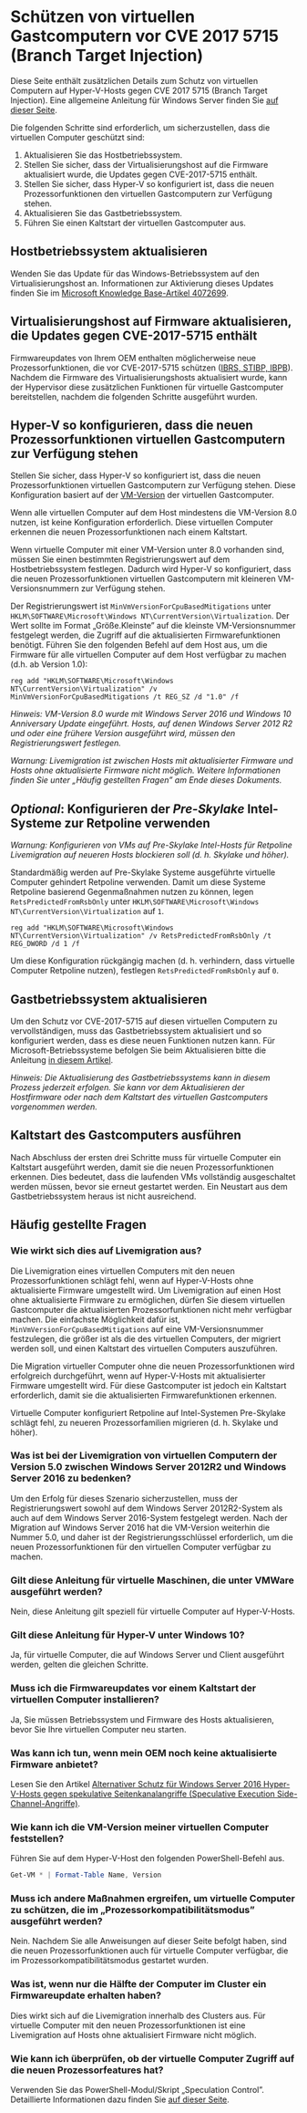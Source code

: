 # <a name="protecting-guest-virtual-machines-from-cve-2017-5715-branch-target-injection"></a>Schützen von virtuellen Gastcomputern vor CVE 2017 5715 (Branch Target Injection)

Diese Seite enthält zusätzlichen Details zum Schutz von virtuellen Computern auf Hyper-V-Hosts gegen CVE 2017 5715 (Branch Target Injection).  Eine allgemeine Anleitung für Windows Server finden Sie [auf dieser Seite](https://support.microsoft.com/help/4072698/windows-server-guidance-to-protect-against-the-speculative-execution).

Die folgenden Schritte sind erforderlich, um sicherzustellen, dass die virtuellen Computer geschützt sind:

1. Aktualisieren Sie das Hostbetriebssystem.
2. Stellen Sie sicher, dass der Virtualisierungshost auf die Firmware aktualisiert wurde, die Updates gegen CVE-2017-5715 enthält.
3. Stellen Sie sicher, dass Hyper-V so konfiguriert ist, dass die neuen Prozessorfunktionen den virtuellen Gastcomputern zur Verfügung stehen.
4. Aktualisieren Sie das Gastbetriebssystem. 
5. Führen Sie einen Kaltstart der virtuellen Gastcomputer aus.

## <a name="update-the-host-operating-system"></a>Hostbetriebssystem aktualisieren

Wenden Sie das Update für das Windows-Betriebssystem auf den Virtualisierungshost an. Informationen zur Aktivierung dieses Updates finden Sie im [Microsoft Knowledge Base-Artikel 4072699](https://support.microsoft.com/help/4072699).

## <a name="ensure-the-virtualization-host-has-been-updated-to-firmware-which-contains-updates-for-cve-2017-5715"></a>Virtualisierungshost auf Firmware aktualisieren, die Updates gegen CVE-2017-5715 enthält

Firmwareupdates von Ihrem OEM enthalten möglicherweise neue Prozessorfunktionen, die vor CVE-2017-5715 schützen ([IBRS, STIBP, IBPB](https://newsroom.intel.com/wp-content/uploads/sites/11/2018/01/Intel-Analysis-of-Speculative-Execution-Side-Channels.pdf)).  Nachdem die Firmware des Virtualisierungshosts aktualisiert wurde, kann der Hypervisor diese zusätzlichen Funktionen für virtuelle Gastcomputer bereitstellen, nachdem die folgenden Schritte ausgeführt wurden.

## <a name="ensure-hyper-v-is-configured-to-expose-new-processor-capabilities-to-guest-virtual-machines"></a>Hyper-V so konfigurieren, dass die neuen Prozessorfunktionen virtuellen Gastcomputern zur Verfügung stehen

Stellen Sie sicher, dass Hyper-V so konfiguriert ist, dass die neuen Prozessorfunktionen virtuellen Gastcomputern zur Verfügung stehen.  Diese Konfiguration basiert auf der [VM-Version](https://docs.microsoft.com/windows-server/virtualization/hyper-v/deploy/upgrade-virtual-machine-version-in-hyper-v-on-windows-or-windows-server) der virtuellen Gastcomputer. 

Wenn alle virtuellen Computer auf dem Host mindestens die VM-Version 8.0 nutzen, ist keine Konfiguration erforderlich.  Diese virtuellen Computer erkennen die neuen Prozessorfunktionen nach einem Kaltstart.

Wenn virtuelle Computer mit einer VM-Version unter 8.0 vorhanden sind, müssen Sie einen bestimmten Registrierungswert auf dem Hostbetriebssystem festlegen.  Dadurch wird Hyper-V so konfiguriert, dass die neuen Prozessorfunktionen virtuellen Gastcomputern mit kleineren VM-Versionsnummern zur Verfügung stehen.

Der Registrierungswert ist `MinVmVersionForCpuBasedMitigations` unter `HKLM\SOFTWARE\Microsoft\Windows NT\CurrentVersion\Virtualization`.  Der Wert sollte im Format „Größe.Kleinste” auf die kleinste VM-Versionsnummer festgelegt werden, die Zugriff auf die aktualisierten Firmwarefunktionen benötigt.  Führen Sie den folgenden Befehl auf dem Host aus, um die Firmware für alle virtuellen Computer auf dem Host verfügbar zu machen (d.h. ab Version 1.0): 

```
reg add "HKLM\SOFTWARE\Microsoft\Windows NT\CurrentVersion\Virtualization" /v MinVmVersionForCpuBasedMitigations /t REG_SZ /d "1.0" /f
```
*Hinweis: VM-Version 8.0 wurde mit Windows Server 2016 und Windows 10 Anniversary Update eingeführt.  Hosts, auf denen Windows Server 2012 R2 und oder eine frühere Version ausgeführt wird, müssen den Registrierungswert festlegen.*

*Warnung: Livemigration ist zwischen Hosts mit aktualisierter Firmware und Hosts ohne aktualisierte Firmware nicht möglich.  Weitere Informationen finden Sie unter „Häufig gestellten Fragen” am Ende dieses Dokuments.*

## <a name="optional-configure-pre-skylake-intel-systems-to-use-retpoline"></a>*Optional*: Konfigurieren der _Pre-Skylake_ Intel-Systeme zur Retpoline verwenden

*Warnung: Konfigurieren von VMs auf Pre-Skylake Intel-Hosts für Retpoline Livemigration auf neueren Hosts blockieren soll (d. h. Skylake und höher).*

Standardmäßig werden auf Pre-Skylake Systeme ausgeführte virtuelle Computer gehindert Retpoline verwenden.  Damit um diese Systeme Retpoline basierend Gegenmaßnahmen nutzen zu können, legen `RetsPredictedFromRsbOnly` unter `HKLM\SOFTWARE\Microsoft\Windows NT\CurrentVersion\Virtualization` auf `1`. 

```
reg add "HKLM\SOFTWARE\Microsoft\Windows NT\CurrentVersion\Virtualization" /v RetsPredictedFromRsbOnly /t REG_DWORD /d 1 /f
```

Um diese Konfiguration rückgängig machen (d. h. verhindern, dass virtuelle Computer Retpoline nutzen), festlegen `RetsPredictedFromRsbOnly` auf `0`.

## <a name="update-the-guest-operating-system"></a>Gastbetriebssystem aktualisieren

Um den Schutz vor CVE-2017-5715 auf diesen virtuellen Computern zu vervollständigen, muss das Gastbetriebssystem aktualisiert und so konfiguriert werden, dass es diese neuen Funktionen nutzen kann.  Für Microsoft-Betriebssysteme befolgen Sie beim Aktualisieren bitte die Anleitung [in diesem Artikel](https://support.microsoft.com/help/4072698/windows-server-guidance-to-protect-against-the-speculative-execution).

*Hinweis: Die Aktualisierung des Gastbetriebssystems kann in diesem Prozess jederzeit erfolgen.  Sie kann vor dem Aktualisieren der Hostfirmware oder nach dem Kaltstart des virtuellen Gastcomputers vorgenommen werden.*

## <a name="perform-a-cold-boot-of-the-guest"></a>Kaltstart des Gastcomputers ausführen

Nach Abschluss der ersten drei Schritte muss für virtuelle Computer ein Kaltstart ausgeführt werden, damit sie die neuen Prozessorfunktionen erkennen.  Dies bedeutet, dass die laufenden VMs vollständig ausgeschaltet werden müssen, bevor sie erneut gestartet werden.  Ein Neustart aus dem Gastbetriebssystem heraus ist nicht ausreichend.

## <a name="frequently-asked-questions"></a>Häufig gestellte Fragen

### <a name="how-does-this-impact-live-migration"></a>Wie wirkt sich dies auf Livemigration aus?

Die Livemigration eines virtuellen Computers mit den neuen Prozessorfunktionen schlägt fehl, wenn auf Hyper-V-Hosts ohne aktualisierte Firmware umgestellt wird.  Um Livemigration auf einen Host ohne aktualisierte Firmware zu ermöglichen, dürfen Sie diesem virtuellen Gastcomputer die aktualisierten Prozessorfunktionen nicht mehr verfügbar machen.  Die einfachste Möglichkeit dafür ist, `MinVmVersionForCpuBasedMitigations` auf eine VM-Versionsnummer festzulegen, die größer ist als die des virtuellen Computers, der migriert werden soll, und einen Kaltstart des virtuellen Computers auszuführen.

Die Migration virtueller Computer ohne die neuen Prozessorfunktionen wird erfolgreich durchgeführt, wenn auf Hyper-V-Hosts mit aktualisierter Firmware umgestellt wird.  Für diese Gastcomputer ist jedoch ein Kaltstart erforderlich, damit sie die aktualisierten Firmwarefunktionen erkennen.

Virtuelle Computer konfiguriert Retpoline auf Intel-Systemen Pre-Skylake schlägt fehl, zu neueren Prozessorfamilien migrieren (d. h. Skylake und höher).

### <a name="what-about-live-migration-of-version-50-virtual-machines-between-windows-server-2012r2-and-windows-server-2016"></a>Was ist bei der Livemigration von virtuellen Computern der Version 5.0 zwischen Windows Server 2012R2 und Windows Server 2016 zu bedenken?
Um den Erfolg für dieses Szenario sicherzustellen, muss der Registrierungswert sowohl auf dem Windows Server 2012R2-System als auch auf dem Windows Server 2016-System festgelegt werden.  Nach der Migration auf Windows Server 2016 hat die VM-Version weiterhin die Nummer 5.0, und daher ist der Registrierungsschlüssel erforderlich, um die neuen Prozessorfunktionen für den virtuellen Computer verfügbar zu machen.  

### <a name="does-this-guidance-apply-to-virtual-machines-running-on-vmware"></a>Gilt diese Anleitung für virtuelle Maschinen, die unter VMWare ausgeführt werden?
Nein, diese Anleitung gilt speziell für virtuelle Computer auf Hyper-V-Hosts.

### <a name="does-this-guidance-apply-to-hyper-v-on-windows-10"></a>Gilt diese Anleitung für Hyper-V unter Windows 10?
Ja, für virtuelle Computer, die auf Windows Server und Client ausgeführt werden, gelten die gleichen Schritte.

### <a name="do-i-need-to-install-the-firmware-updates-before-performing-a-cold-boot-of-the-virtual-machines"></a>Muss ich die Firmwareupdates vor einem Kaltstart der virtuellen Computer installieren?
Ja, Sie müssen Betriebssystem und Firmware des Hosts aktualisieren, bevor Sie Ihre virtuellen Computer neu starten.

### <a name="what-can-i-do-if-my-oem-does-not-yet-provide-an-updated-firmware"></a>Was kann ich tun, wenn mein OEM noch keine aktualisierte Firmware anbietet?
Lesen Sie den Artikel [Alternativer Schutz für Windows Server 2016 Hyper-V-Hosts gegen spekulative Seitenkanalangriffe (Speculative Execution Side-Channel-Angriffe)](https://docs.microsoft.com/virtualization/hyper-v-on-windows/CVE-2017-5715-and-hyper-v-hosts).

### <a name="how-do-i-check-the-vm-version-for-my-virtual-machines"></a>Wie kann ich die VM-Version meiner virtuellen Computer feststellen?
Führen Sie auf dem Hyper-V-Host den folgenden PowerShell-Befehl aus.
``` PowerShell
Get-VM * | Format-Table Name, Version  
```

### <a name="do-i-need-to-do-something-different-to-protect-virtual-machines-running-under-processor-compatibility-mode"></a>Muss ich andere Maßnahmen ergreifen, um virtuelle Computer zu schützen, die im „Prozessorkompatibilitätsmodus” ausgeführt werden?
Nein.  Nachdem Sie alle Anweisungen auf dieser Seite befolgt haben, sind die neuen Prozessorfunktionen auch für virtuelle Computer verfügbar, die im Prozessorkompatibilitätsmodus gestartet wurden.

### <a name="what-if-only-half-of-the-machines-in-my-cluster-have-received-a-firmware-update"></a>Was ist, wenn nur die Hälfte der Computer im Cluster ein Firmwareupdate erhalten haben?
Dies wirkt sich auf die Livemigration innerhalb des Clusters aus.  Für virtuelle Computer mit den neuen Prozessorfunktionen ist eine Livemigration auf Hosts ohne aktualisiert Firmware nicht möglich.  

### <a name="how-can-i-validate-that-the-guest-virtual-machine-has-access-to-the-new-processor-features"></a>Wie kann ich überprüfen, ob der virtuelle Computer Zugriff auf die neuen Prozessorfeatures hat?
Verwenden Sie das PowerShell-Modul/Skript „Speculation Control”.  Detaillierte Informationen dazu finden Sie [auf dieser Seite](https://support.microsoft.com/help/4072698/windows-server-guidance-to-protect-against-the-speculative-execution).

